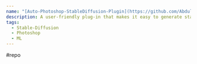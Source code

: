 ```yaml
---
name: "[Auto-Photoshop-StableDiffusion-Plugin](https://github.com/AbdullahAlfaraj/Auto-Photoshop-StableDiffusion-Plugin)"
description: A user-friendly plug-in that makes it easy to generate stable diffusion images inside Photoshop using either Automatic or ComfyUI as a backend.
tags:
  - Stable-Diffusion
  - Photoshop
  - ML
---
```

#repo